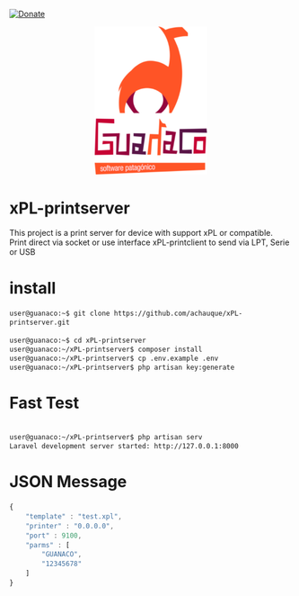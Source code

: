 [![Donate](https://img.shields.io/badge/Donate-PayPal-green.svg)](https://www.paypal.com/cgi-bin/webscr?cmd=_s-xclick&hosted_button_id=PQVMD5AQAPM48&source=url)

<p align="center"><img src="https://raw.githubusercontent.com/achauque/xPL-printserver/master/public/imgs/logo.png" width="200"></p>

# xPL-printserver

This project is a print server for device with support xPL or compatible.\
Print direct via socket or use interface xPL-printclient to send via LPT, Serie or USB

# install

```console
user@guanaco:~$ git clone https://github.com/achauque/xPL-printserver.git

user@guanaco:~$ cd xPL-printserver
user@guanaco:~/xPL-printserver$ composer install
user@guanaco:~/xPL-printserver$ cp .env.example .env
user@guanaco:~/xPL-printserver$ php artisan key:generate
```


# Fast Test

```console

user@guanaco:~/xPL-printserver$ php artisan serv
Laravel development server started: http://127.0.0.1:8000

```

# JSON Message

```js
{
    "template" : "test.xpl",
    "printer" : "0.0.0.0",
    "port" : 9100,
    "parms" : [
        "GUANACO",
        "12345678"
    ]
}
```